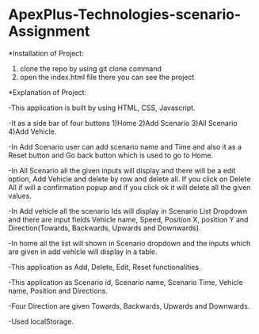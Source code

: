# ApexPlus-Technologies-scenario-Assignment

*Installation of Project:
1) clone the repo by using git clone command
2) open the index.html file there you can see the project

*Explanation of Project:

-This application is built by using HTML, CSS, Javascript.

-It as a side bar of four buttons 1)Home 2)Add Scenario 3)All Scenario 4)Add Vehicle.

-In Add Scenario user can add scenario name and Time and also it as a Reset button and Go back button which is used to go to Home.

-In All Scenario all the given inputs will display and there will be a edit option, Add Vehicle and delete by row and delete all. If you click on Delete All if will a confirmation popup and if you click ok it will delete all the given values.

-In Add vehicle all the scenario Ids will display in Scenario List Dropdown and there are input fields Vehicle name, Speed, Position X, position Y and Direction(Towards, Backwards, Upwards and Downwards).

-In home all the list will shown in Scenario dropdown and the inputs which are given in add vehicle will display in a table.

-This application as Add, Delete, Edit, Reset functionalities.

-This application as Scenario id, Scenario name, Scenario Time, Vehicle name, Position and Directions.

-Four Direction are given Towards, Backwards, Upwards and Downwards.

-Used localStorage.
